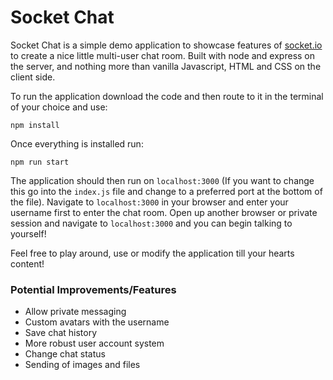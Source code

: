 # Socket Chat
Socket Chat is a simple demo application to showcase features of [socket.io](https://socket.io) to create a nice little multi-user chat room. Built with node and express on the server, and nothing more than vanilla Javascript, HTML and CSS on the client side.

To run the application download the code and then route to it in the terminal of your choice and use:

```
npm install
```

Once everything is installed run:

```
npm run start
```

The application should then run on `localhost:3000` (If you want to change this go into the `index.js` file and change to a preferred port at the bottom of the file). Navigate to `localhost:3000` in your browser and enter your username first to enter the chat room. Open up another browser or private session and navigate to `localhost:3000` and you can begin talking to yourself!

Feel free to play around, use or modify the application till your hearts content!

### Potential Improvements/Features
- Allow private messaging
- Custom avatars with the username
- Save chat history
- More robust user account system
- Change chat status
- Sending of images and files
